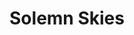 ---
title: Solemn Skies
artist: Childhood
image: "/uploads/solemn-skies.jpg"
catalogue-number: HA012
format: 10" / Digital
---